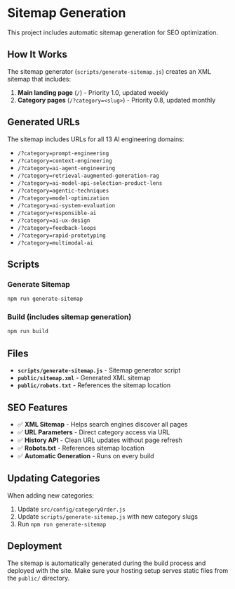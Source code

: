 # Sitemap Generation

This project includes automatic sitemap generation for SEO optimization.

## How It Works

The sitemap generator (`scripts/generate-sitemap.js`) creates an XML sitemap that includes:

1. **Main landing page** (`/`) - Priority 1.0, updated weekly
2. **Category pages** (`/?category=<slug>`) - Priority 0.8, updated monthly

## Generated URLs

The sitemap includes URLs for all 13 AI engineering domains:

- `/?category=prompt-engineering`
- `/?category=context-engineering`
- `/?category=ai-agent-engineering`
- `/?category=retrieval-augmented-generation-rag`
- `/?category=ai-model-api-selection-product-lens`
- `/?category=agentic-techniques`
- `/?category=model-optimization`
- `/?category=ai-system-evaluation`
- `/?category=responsible-ai`
- `/?category=ai-ux-design`
- `/?category=feedback-loops`
- `/?category=rapid-prototyping`
- `/?category=multimodal-ai`

## Scripts

### Generate Sitemap
```bash
npm run generate-sitemap
```

### Build (includes sitemap generation)
```bash
npm run build
```

## Files

- **`scripts/generate-sitemap.js`** - Sitemap generator script
- **`public/sitemap.xml`** - Generated XML sitemap
- **`public/robots.txt`** - References the sitemap location

## SEO Features

- ✅ **XML Sitemap** - Helps search engines discover all pages
- ✅ **URL Parameters** - Direct category access via URL
- ✅ **History API** - Clean URL updates without page refresh
- ✅ **Robots.txt** - References sitemap location
- ✅ **Automatic Generation** - Runs on every build

## Updating Categories

When adding new categories:

1. Update `src/config/categoryOrder.js`
2. Update `scripts/generate-sitemap.js` with new category slugs
3. Run `npm run generate-sitemap`

## Deployment

The sitemap is automatically generated during the build process and deployed with the site. Make sure your hosting setup serves static files from the `public/` directory. 
